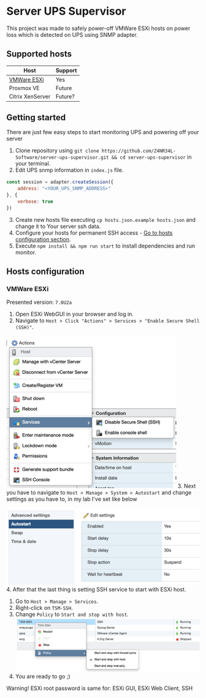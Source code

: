 # Server UPS Supervisor

This project was made to safely power-off VMWare ESXi hosts on power loss which is detected on UPS using SNMP adapter.

## Supported hosts

| Host                        | Support |
|-----------------------------|---------|
| [VMWare ESXi](#vmware-esxi) | Yes     |
| Proxmox VE                  | Future  |
| Citrix XenServer            | Future? |

## Getting started

There are just few easy steps to start monitoring UPS and powering off your server

1. Clone repository using `git clone https://github.com/Z4NR34L-Software/server-ups-supervisor.git && cd server-ups-supervisor` in your terminal.
2. Edit UPS snmp information in `index.js` file.
```javascript
const session = adapter.createSession({
    address: "<YOUR_UPS_SNMP_ADDRESS>"
}, {
    verbose: true
})
```
3. Create new hosts file executing `cp hosts.json.example hosts.json` and change it to Your server ssh data.
4. Configure your hosts for permanent SSH access - [Go to hosts configuration section](#hosts-configuration).
5. Execute `npm install && npm run start` to install dependencies and run monitor.

## Hosts configuration

### VMWare ESXi

Presented version: `7.0U2a`

1. Open ESXi WebGUI in your browser and log in.
2. Navigate to `Host > Click "Actions" > Services > "Enable Secure Shell (SSH)"`.

![Actions menu](img/actions.png)
3. Next you have to navigate to `Host > Manage > System > Autostart` and change settings as you have to, in my lab I've set like below

![Autostart](img/autostart.png)
4. After that the last thing is setting SSH service to start with ESXi host.
   1. Go to `Host > Manage > Services`.
   2. Right-click on `TSM-SSH`.
   3. Change `Policy` to `Start and stop with host`.
   ![SSH Policy](img/ssh_policy.png)
5. You are ready to go ;)

Warning! ESXi root password is same for: ESXi GUI, ESXi Web Client, SSH 
